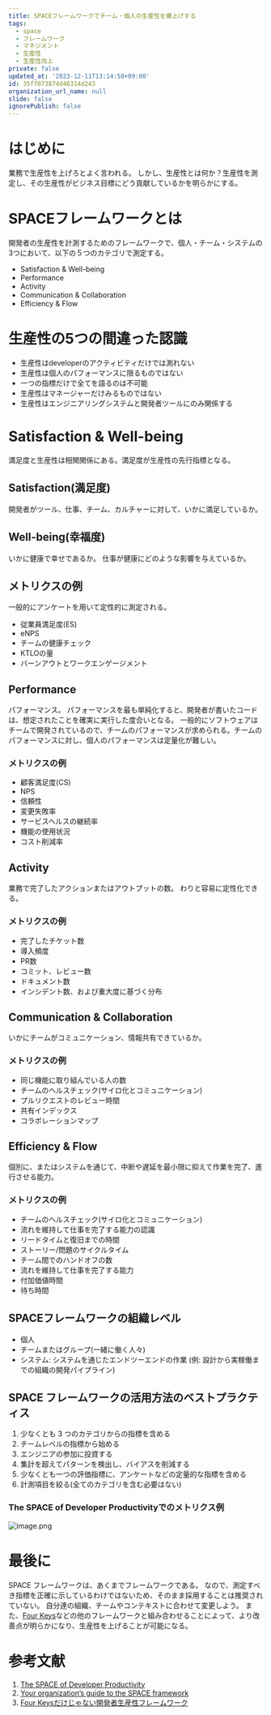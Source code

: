 ```yaml
---
title: SPACEフレームワークでチーム・個人の生産性を爆上げする
tags:
  - space
  - フレームワーク
  - マネジメント
  - 生産性
  - 生産性向上
private: false
updated_at: '2023-12-11T13:14:58+09:00'
id: 35ff073874d46314d243
organization_url_name: null
slide: false
ignorePublish: false
---
```

# はじめに

業務で生産性を上げろとよく言われる。
しかし、生産性とは何か？生産性を測定し、その生産性がビジネス目標にどう貢献しているかを明らかにする。

# SPACEフレームワークとは

開発者の生産性を計測するためのフレームワークで、個人・チーム・システムの3つにおいて、以下の５つのカテゴリで測定する。

* Satisfaction & Well-being
* Performance
* Activity
* Communication & Collaboration
* Efficiency & Flow

# 生産性の5つの間違った認識

* 生産性はdeveloperのアクティビティだけでは測れない
* 生産性は個人のパフォーマンスに限るものではない
* 一つの指標だけで全てを語るのは不可能
* 生産性はマネージャーだけみるものではない
* 生産性はエンジニアリングシステムと開発者ツールにのみ関係する

# Satisfaction & Well-being

満足度と生産性は相関関係にある。満足度が生産性の先行指標となる。

## Satisfaction(満足度)

開発者がツール、仕事、チーム、カルチャーに対して、いかに満足しているか。

## Well-being(幸福度)

いかに健康で幸せであるか。
仕事が健康にどのような影響を与えているか。

## メトリクスの例

一般的にアンケートを用いて定性的に測定される。

* 従業員満足度(ES) 
* eNPS
* チームの健康チェック
* KTLOの量
* バーンアウトとワークエンゲージメント

## Performance

パフォーマンス。
パフォーマンスを最も単純化すると、開発者が書いたコードは、想定されたことを確実に実行した度合いとなる。
一般的にソフトウェアはチームで開発されているので、チームのパフォーマンスが求められる。チームのパフォーマンスに対し、個人のパフォーマンスは定量化が難しい。

### メトリクスの例

* 顧客満足度(CS)
* NPS
* 信頼性
* 変更失敗率
* サービスヘルスの継続率
* 機能の使用状況
* コスト削減率

## Activity

業務で完了したアクションまたはアウトプットの数。
わりと容易に定性化できる。

### メトリクスの例

* 完了したチケット数
* 導入頻度
* PR数
* コミット、レビュー数
* ドキュメント数
* インシデント数、および重大度に基づく分布

## Communication & Collaboration

いかにチームがコミュニケーション、情報共有できているか。

### メトリクスの例

* 同じ機能に取り組んでいる人の数
* チームのヘルスチェック(サイロ化とコミュニケーション)
* プルリクエストのレビュー時間
* 共有インデックス
* コラボレーションマップ

## Efficiency & Flow

個別に、またはシステムを通じて、中断や遅延を最小限に抑えて作業を完了、進行させる能力。

### メトリクスの例

* チームのヘルスチェック(サイロ化とコミュニケーション)
* 流れを維持して仕事を完了する能力の認識
* リードタイムと復旧までの時間
* ストーリー/問題のサイクルタイム
* チーム間でのハンドオフの数
* 流れを維持して仕事を完了する能力
* 付加価値時間
* 待ち時間

## SPACEフレームワークの組織レベル

* 個人
* チームまたはグループ(一緒に働く人々)
* システム: システムを通じたエンドツーエンドの作業 (例: 設計から実稼働までの組織の開発パイプライン)

## SPACE フレームワークの活用方法のベストプラクティス

1. 少なくとも 3 つのカテゴリからの指標を含める
2. チームレベルの指標から始める
3. エンジニアの参加に投資する
4. 集計を超えてパターンを検出し、バイアスを削減する
4. 少なくとも一つの評価指標に、アンケートなどの定量的な指標を含める
4. 計測項目を絞る(全てのカテゴリを含む必要はない)


### The SPACE of Developer Productivityでのメトリクス例

![image.png](https://qiita-image-store.s3.ap-northeast-1.amazonaws.com/0/156096/58515db4-abff-e1b8-f4c0-b5b698ce7b8e.png)


# 最後に

SPACE フレームワークは、あくまでフレームワークである。
なので、測定すべき指標を正確に示しているわけではないため、そのまま採用することは推奨されていない。
自分達の組織、チームやコンテキストに合わせて変更しよう。
また、[Four Keys](https://qiita.com/twrcd1227/items/f2fb26b441f35fc3796d)などの他のフレームワークと組み合わせることによって、より改善点が明らかになり、生産性を上げることが可能になる。

# 参考文献

1. [The SPACE of Developer Productivity](https://queue.acm.org/detail.cfm?id=3454124)
1. [Your organization’s guide to the SPACE framework](https://www.swarmia.com/blog/space-framework/?utm_term=the%20space%20of%20developer%20productivity&utm_campaign=SRH-SPACE-ANZ-EN&utm_source=adwords&utm_medium=ppc&hsa_acc=6644081770&hsa_cam=19643105953&hsa_grp=145044306959&hsa_ad=646939742387&hsa_src=g&hsa_tgt=kwd-1671002623637&hsa_kw=the%20space%20of%20developer%20productivity&hsa_mt=e&hsa_net=adwords&hsa_ver=3&gad_source=1&gclid=CjwKCAiAsIGrBhAAEiwAEzMlC-1dLiQbUqIhJW5swiyQYzo2rKrA5wr8_ij4ShSNCC7zr93UxYwBiBoCiEkQAvD_BwE)
1. [Four Keysだけじゃない開発者生産性フレームワーク](https://zenn.dev/loglass/articles/28c565a875e9bd#space)
